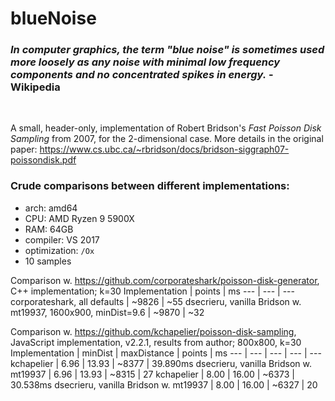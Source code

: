 # blueNoise

### *In computer graphics, the term "blue noise" is sometimes used more loosely as any noise with minimal low frequency components and no concentrated spikes in energy.* - Wikipedia
</br>

A small, header-only, implementation of Robert Bridson's *Fast Poisson Disk Sampling* from 2007, for the 2-dimensional case.
More details in the original paper: https://www.cs.ubc.ca/~rbridson/docs/bridson-siggraph07-poissondisk.pdf

### Crude comparisons between different implementations:
- arch: amd64
- CPU: AMD Ryzen 9 5900X
- RAM: 64GB
- compiler: VS 2017
- optimization: `/Ox`
- 10 samples

Comparison w. https://github.com/corporateshark/poisson-disk-generator, C++ implementation; k=30
Implementation | points | ms
--- | --- | ---
corporateshark, all defaults | ~9826 | ~55
dsecrieru, vanilla Bridson w. mt19937, 1600x900, minDist=9.6 | ~9870 | ~32

Comparison w. https://github.com/kchapelier/poisson-disk-sampling, JavaScript implementation, v2.2.1, results from author; 800x800, k=30
Implementation | minDist | maxDistance | points | ms
--- | --- | --- | --- | ---
kchapelier | 6.96 | 13.93 | ~8377 | 39.890ms
dsecrieru, vanilla Bridson w. mt19937 | 6.96 | 13.93 | ~8315 | 27
kchapelier | 8.00 | 16.00 | ~6373 | 30.538ms
dsecrieru, vanilla Bridson w. mt19937 | 8.00 | 16.00 | ~6327 | 20
